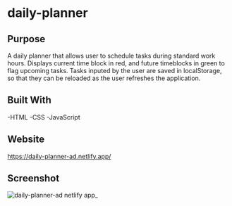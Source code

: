 # daily-planner
## Purpose
A daily planner that allows user to schedule tasks during standard work hours. Displays current time block in red, and future timeblocks in green to flag upcoming tasks. Tasks inputed by the user are saved in localStorage, so that they can be reloaded as the user refreshes the application.
## Built With
-HTML
-CSS
-JavaScript
## Website
https://daily-planner-ad.netlify.app/
## Screenshot
![daily-planner-ad netlify app_](https://user-images.githubusercontent.com/103084529/174499106-22397314-60d4-4b6a-829b-545cac5a6b42.png)
